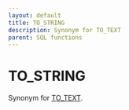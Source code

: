 ```yaml
---
layout: default
title: TO_STRING
description: Synonym for TO_TEXT
parent: SQL functions
---
```


# TO\_STRING

Synonym for [TO_TEXT](to-text.md).